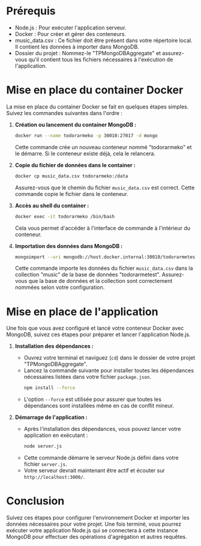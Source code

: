 # Prérequis 
- Node.js : Pour exécuter l'application serveur.
- Docker : Pour créer et gérer des conteneurs.
- music_data.csv : Ce fichier doit être présent dans votre répertoire local. Il contient les données à importer dans MongoDB.
- Dossier du projet : Nommez-le "TPMongoDBAggregate" et assurez-vous qu'il contient tous les fichiers nécessaires à l'exécution de l'application.

# Mise en place du container Docker

La mise en place du container Docker se fait en quelques étapes simples. Suivez les commandes suivantes dans l'ordre :

1. **Création ou lancement du container MongoDB :**
    ```bash
    docker run --name todorarmeko -p 30010:27017 -d mongo
    ```
    Cette commande crée un nouveau conteneur nommé "todorarmeko" et le démarre. Si le conteneur existe déjà, cela le relancera.

2. **Copie du fichier de données dans le container :**
    ```bash
    docker cp music_data.csv todorarmeko:/data
    ```
    Assurez-vous que le chemin du fichier `music_data.csv` est correct. Cette commande copie le fichier dans le conteneur.

3. **Accès au shell du container :**
    ```bash
    docker exec -it todorarmeko /bin/bash
    ```
    Cela vous permet d'accéder à l'interface de commande à l'intérieur du conteneur.

4. **Importation des données dans MongoDB :**
    ```bash
    mongoimport --uri mongodb://host.docker.internal:30010/todorarmetest --collection music --type csv --file /data/music_data.csv --headerline
    ```
    Cette commande importe les données du fichier `music_data.csv` dans la collection "music" de la base de données "todorarmetest". Assurez-vous que la base de données et la collection sont correctement nommées selon votre configuration.
   
# Mise en place de l'application

Une fois que vous avez configuré et lancé votre conteneur Docker avec MongoDB, suivez ces étapes pour préparer et lancer l'application Node.js.

1. **Installation des dépendances :**
    - Ouvrez votre terminal et naviguez (`cd`) dans le dossier de votre projet "TPMongoDBAggregate".
    - Lancez la commande suivante pour installer toutes les dépendances nécessaires listées dans votre fichier `package.json`.
        ```bash
        npm install --force
        ```
    - L'option `--force` est utilisée pour assurer que toutes les dépendances sont installées même en cas de conflit mineur.

2. **Démarrage de l'application :**
    - Après l'installation des dépendances, vous pouvez lancer votre application en exécutant :
        ```bash
        node server.js
        ```
    - Cette commande démarre le serveur Node.js défini dans votre fichier `server.js`.
    - Votre serveur devrait maintenant être actif et écouter sur `http://localhost:3000/`.

# Conclusion

Suivez ces étapes pour configurer l'environnement Docker et importer les données nécessaires pour votre projet. Une fois terminé, vous pourrez exécuter votre application Node.js qui se connectera à cette instance MongoDB pour effectuer des opérations d'agrégation et autres requêtes.
